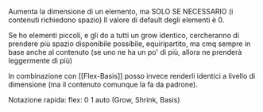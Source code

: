 Aumenta la dimensione di un elemento, ma SOLO SE NECESSARIO (i contenuti richiedono spazio)
Il valore di default degli elementi è 0.

Se ho elementi piccoli, e gli do a tutti un grow identico, cercheranno di prendere più spazio disponibile possibile, equiripartito, ma cmq sempre in base anche al contenuto (se uno ne ha un po' di più, allora ne prenderà leggermente di più)

In combinazione con [[Flex-Basis]] posso invece renderli identici a livello di dimensione (ma il contenuto comunque la fa da padrone).

Notazione rapida: flex: 0 1 auto (Grow, Shrink, Basis)